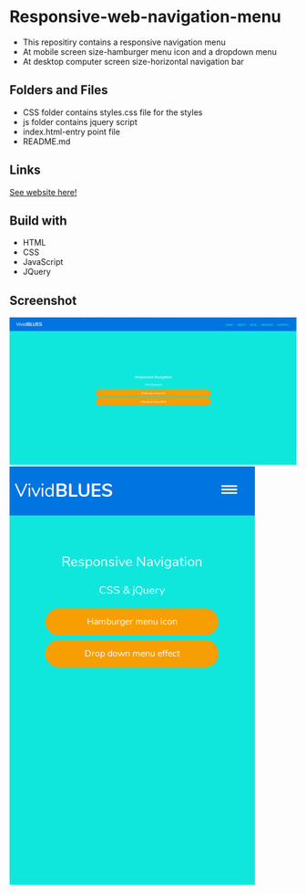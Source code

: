 # Responsive-web-navigation-menu
- This repositiry contains a responsive navigation menu
- At mobile screen size-hamburger menu icon and a dropdown menu
- At desktop computer screen size-horizontal navigation bar 
## Folders and Files
- CSS folder contains styles.css file for the styles
- js folder contains jquery script
- index.html-entry point file
- README.md
## Links
[See website here!](https://dulanjaleefl.github.io/Responsive-web-navigation-menu/)
## Build with
- HTML
- CSS
- JavaScript
- JQuery
## Screenshot
![](img03.png)
![](img04.png)


